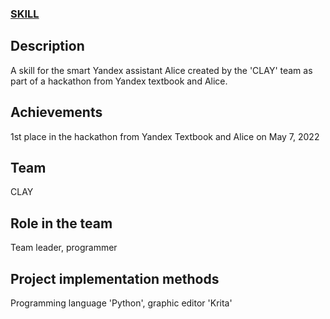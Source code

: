 ### [SKILL](https://dialogs.yandex.ru/store/skills/fbd33dbe-otgadaj-bukvu)

## Description
A skill for the smart Yandex assistant Alice created by the 'CLAY' team as part of a hackathon from Yandex textbook and Alice.

## Achievements
1st place in the hackathon from Yandex Textbook and Alice on May 7, 2022

## Team
CLAY

## Role in the team
Team leader, programmer

## Project implementation methods
Programming language 'Python', graphic editor 'Krita'
